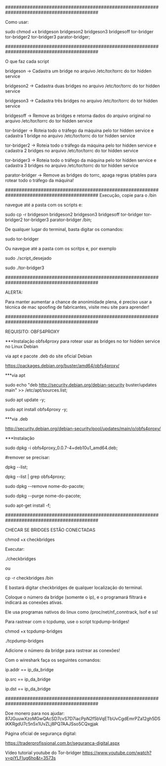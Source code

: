 
##########################################################################################

Como usar:

sudo chmod +x bridgeson bridgeson2 bridgeson3 bridgesoff tor-bridger tor-bridger2 tor-bridger3 parator-bridger;


##########################################################################################

O que faz cada script

bridgeson -> Cadastra um bridge no arquivo /etc/tor/torrc do tor hidden service

bridgeson2 -> Cadastra duas bridges no arquivo /etc/tor/torrc do tor hidden service

bridgeson3 -> Cadastra três bridges no arquivo /etc/tor/torrc do tor hidden service

bridgesoff ->  Remove as bridges e retorna dados do arquivo original no arquivo /etc/tor/torrc do tor hidden service

tor-bridger -> Roteia todo o tráfego da máquina pelo tor hidden service e cadastra 1 bridge no arquivo /etc/tor/torrc do tor hidden service

tor-bridger2 -> Roteia todo o tráfego da máquina pelo tor hidden service e cadastra 2 bridges no arquivo /etc/tor/torrc do tor hidden service 

tor-bridger3 -> Roteia todo o tráfego da máquina pelo tor hidden service e cadastra 3 bridges no arquivo /etc/tor/torrc do tor hidden service 

parator-bridger -> Remove as bridges do torrc, apaga regras iptables para rotear todo o tráfego da máquina!



##########################################################################################
Execução, copie para o /bin

navegue até a pasta com os scripts e:

sudo cp -r bridgeson bridgeson2 bridgeson3 bridgesoff tor-bridger tor-bridger2 tor-bridger3 parator-bridger /bin;

De qualquer lugar do terminal, basta digitar os comandos:

sudo tor-bridger

Ou navegue até a pasta com os scritps e, por exemplo

sudo ./script_desejado

sudo ./tor-bridger3


##########################################################################################

ALERTA:

Para manter aumentar a chance de anonimidade plena, é preciso usar a técnica de mac spoofing de fabricantes, visite meu site para aprender!



##########################################################################################



REQUISITO: OBFS4PROXY

***Instalação obfs4proxy para rotear usar as bridges no tor hidden service no Linux Debian

via apt e pacote .deb do site oficial Debian

https://packages.debian.org/buster/amd64/obfs4proxy/

***via apt


sudo echo "deb http://security.debian.org/debian-security buster/updates main" >> /etc/apt/sources.list; 


sudo apt update -y;


sudo apt install obfs4proxy -y;



***via .deb


http://security.debian.org/debian-security/pool/updates/main/o/obfs4proxy/



***Instalação



sudo dpkg -i obfs4proxy_0.0.7-4+deb10u1_amd64.deb;



#remover se precisar:



dpkg --list;


dpkg --list | grep obfs4proxy;



sudo dpkg --remove nome-do-pacote;


sudo dpkg --purge nome-do-pacote;


sudo apt-get install -f;


##########################################################################################


CHECAR SE BRIDGES ESTÃO CONECTADAS


chmod +x checkbridges

Executar: 

./checkbridges

ou

cp -r checkbridges /bin


E bastará digitar checkbridges de qualquer localização do terminal.


Coloque o número da bridge (somente o ip), e o programará filtrará e indicará as conexões ativas.


Ele usa programas nativos do linux como /proc/net/nf_conntrack, lsof e ss!

Para rastrear com o tcpdump, use o script tcpdump-bridges!

chmod +x tcpdump-bridges

./tcpdump-bridges

Adicione o número da bridge para rastrear as conexões!

Com o wireshark faça os seguintes comandos:

ip.addr == ip_da_bridge

ip.src == ip_da_bridge

ip.dst == ip_da_bridge








##########################################################################################




Doe monero para nos ajudar: 87JGuuwXzoMGwQAcSD7cvS7D7iacPpN2f5bVqETbUvCgdEmrPZa12gh5DSiKKRgdU7c5n5x1UvZLj8PQ7AAJSso5CQxgjak


Página oficial de segurança digital:


https://traderprofissional.com.br/seguranca-digital.aspx


Vídeo tutorial youtube do Tor-bridger
https://www.youtube.com/watch?v=piYLFIug6ho&t=3573s




